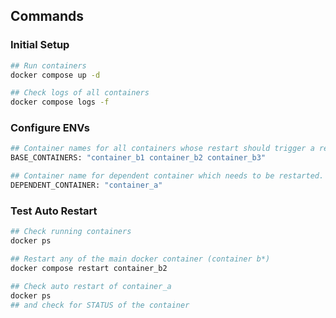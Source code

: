 ## Commands

### Initial Setup 
```bash
## Run containers
docker compose up -d

## Check logs of all containers
docker compose logs -f
```

### Configure ENVs
```bash
## Container names for all containers whose restart should trigger a reload for dependent container.
BASE_CONTAINERS: "container_b1 container_b2 container_b3"

## Container name for dependent container which needs to be restarted.
DEPENDENT_CONTAINER: "container_a"
```

### Test Auto Restart
```bash
## Check running containers
docker ps

## Restart any of the main docker container (container b*)
docker compose restart container_b2

## Check auto restart of container_a
docker ps
## and check for STATUS of the container
```
